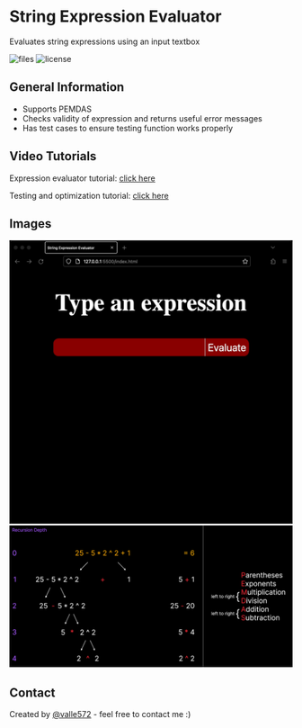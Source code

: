# String Expression Evaluator
 Evaluates string expressions using an input textbox
 
![files](https://img.shields.io/github/directory-file-count/valle572/string-expression-evaluator) ![license](https://img.shields.io/github/license/valle572/string-expression-evaluator) 

## General Information
- Supports PEMDAS
- Checks validity of expression and returns useful error messages
- Has test cases to ensure testing function works properly

## Video Tutorials
Expression evaluator tutorial: [click here](https://www.youtube.com/watch?v=pNXY8alQqCs)

Testing and optimization tutorial: [click here](https://www.youtube.com/watch?v=ViiG5ZZIccQ)

## Images
![preview](./img/preview.png)
![Basic functionality](./img/basic-functionality.png)
## Contact
Created by [@valle572](https://itsvalle.com) - feel free to contact me :)
